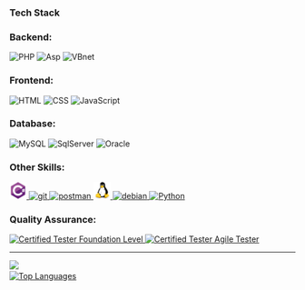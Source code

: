 
### Tech Stack

<h3>Backend:</h3>

![PHP](https://img.shields.io/badge/-PHP-333333?style=flat&logo=php)
![Asp](https://img.shields.io/badge/-Asp-333333?style=flat&logo=asp)
![VBnet](https://img.shields.io/badge/-VBnet-333333?style=flat&logo=vb)


<h3>Frontend:</h3>

![HTML](https://img.shields.io/badge/-HTML-333333?style=flat&logo=HTML5)
![CSS](https://img.shields.io/badge/-CSS-333333?style=flat&logo=CSS3&logoColor=1572B6)
![JavaScript](https://img.shields.io/badge/-JavaScript-333333?style=flat&logo=javascript)

<h3>Database:</h3>

![MySQL](https://img.shields.io/badge/-MySQL-333333?style=flat&logo=mysql)
![SqlServer](https://img.shields.io/badge/-SqlServer-333333?style=flat&logo=sqlserver)
![Oracle](https://img.shields.io/badge/-Oracle-333333?style=flat&logo=oracle)

<h3>Other Skills:</h3>

<p align="left">   
  <a href="https://www.w3schools.com/cs/" target="_blank"> <img src="https://raw.githubusercontent.com/devicons/devicon/master/icons/csharp/csharp-original.svg" alt="csharp" width="30" height="30"/> </a> 
  <a href="https://git-scm.com/" target="_blank"> <img src="https://www.vectorlogo.zone/logos/git-scm/git-scm-icon.svg" alt="git" width="30" height="30"/> </a> 
  <a href="https://postman.com" target="_blank"> <img src="https://www.vectorlogo.zone/logos/getpostman/getpostman-icon.svg" alt="postman" width="30" height="30"/> </a>  
  <a href="https://www.linux.org/" target="_blank"> <img src="https://raw.githubusercontent.com/devicons/devicon/master/icons/linux/linux-original.svg" alt="linux" width="30" height="30"/> </a> 
  <a href="https://www.w3schools.com/cs/" target="_blank"> <img src="https://www.debian.org/logos/openlogo.svg" alt="debian" width="40" height="30"/> </a> 
  <a href="https://www.python.org/" target="_blank" rel="noreferrer"><img src="https://raw.githubusercontent.com/danielcranney/readme-generator/main/public/icons/skills/python-colored.svg" width="36" 
  height="36" alt="Python" /></a>
  
  <!--<a href="https://www.cypress.io" target="_blank"> <img src="https://raw.githubusercontent.com/simple-icons/simple-icons/6e46ec1fc23b60c8fd0d2f2ff46db82e16dbd75f/icons/cypress.svg" alt="cypress" width="40" height="40"/> </a>-->
  <!--<a href="https://www.python.org" target="_blank"> <img src="https://raw.githubusercontent.com/devicons/devicon/master/icons/python/python-original.svg" alt="python" width="40" height="40"/> </a>
  <a href="https://www.cypress.io" target="_blank" rel="noreferrer"><img src="https://static-00.iconduck.com/assets.00/cypress-icon-512x511-29zvfts6.png" width="36" height="36" alt="Cypress" /></a>
  
  -->
</p>

<h3>Quality Assurance:</h3>
<p align="left">   
  <a href="https://bstqb.online/" target="_blank"> <img src="https://bstqb.online/img/selos/selo-ctfl.png" alt="Certified Tester Foundation Level" width="110" height="110"/> </a> 
  <a href="https://bstqb.online/" target="_blank"> <img src="https://bstqb.online/img/selos/selo-ctfl-at.png" alt="Certified Tester Agile Tester" width="110" height="110"/> </a>  
</p>

____

<div>
  <a href="https://github.com/thalesoliveira">
  <!--<img height="140em" src="https://github-readme-stats.vercel.app/api/top-langs/?username=thalesoliveira&layout=compact&langs_count=3&theme=dark"/>-->
  <img height="140em" src="https://github-readme-stats.vercel.app/api?username=thalesoliveira&show_icons=true&theme=dark&include_all_commits=false&count_private=true"/>
  <div>   
    <a href="https://github.com/thalesoliveira" align="left"><img src="https://github-readme-stats.vercel.app/api/top-langs/?username=thalesoliveira&langs_count=10&title_color=0891b2&text_color=ffffff&icon_color=0891b2&bg_color=1c1917&hide_border=true&locale=en&custom_title=Top%20%Languages" alt="Top Languages" /></a>
  </div>
</div>  



